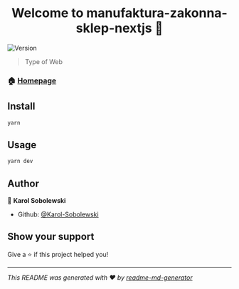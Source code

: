<h1 align="center">Welcome to manufaktura-zakonna-sklep-nextjs 👋</h1>
<p>
  <img alt="Version" src="https://img.shields.io/badge/version-0.5.0-blue.svg?cacheSeconds=2592000" />
</p>

> Type of Web

### 🏠 [Homepage](https://sklepzakonny.vercel.app/)

## Install

```sh
yarn
```

## Usage

```sh
yarn dev
```

## Author

👤 **Karol Sobolewski**

* Github: [@Karol-Sobolewski](https://github.com/Karol-Sobolewski)

## Show your support

Give a ⭐️ if this project helped you!

***
_This README was generated with ❤️ by [readme-md-generator](https://github.com/kefranabg/readme-md-generator)_